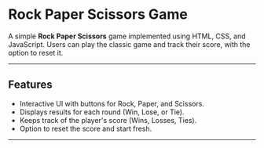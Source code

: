 # Rock Paper Scissors Game

A simple **Rock Paper Scissors** game implemented using HTML, CSS, and JavaScript. Users can play the classic game and track their score, with the option to reset it.

---

## Features
- Interactive UI with buttons for Rock, Paper, and Scissors.
- Displays results for each round (Win, Lose, or Tie).
- Keeps track of the player's score (Wins, Losses, Ties).
- Option to reset the score and start fresh.

---
